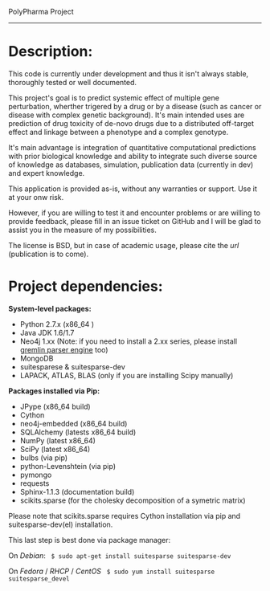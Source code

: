 PolyPharma Project
******************

Description:
============

This code is currently under development and thus it isn't always stable, thoroughly tested or well documented.

This project's goal is to predict systemic effect of multiple gene perturbation, wherther trigered by a drug or by
a disease (such as cancer or disease with complex genetic background). It's main intended uses are prediction of
drug toxicity of de-novo drugs due to a distributed off-target effect and linkage between a phenotype and a complex
genotype.

It's main advantage is integration of quantitative computational predictions with prior biological knowledge and
ability to integrate such diverse source of knowledge as databases, simulation, publication data (currently in dev)
and expert knowledge.

This application is provided as-is, without any warranties or support. Use it at your onw risk.

However, if you are willing to test it and encounter problems or are willing to provide feedback, please fill in
an issue ticket on GitHub and I will be glad to assist you in the measure of my possibilities.

The license is BSD, but in case of academic usage, please cite the *url* (publication is to come).



Project dependencies:
=====================

**System-level packages:**

* Python 2.7.x (x86_64 )
* Java JDK 1.6/1.7
* Neo4j 1.xx (Note: if you need to install a 2.xx series, please install [gremlin parser engine](https://github.com/neo4j-contrib/gremlin-plugin) too)
* MongoDB
* suitesparese & suitesparse-dev
* LAPACK, ATLAS, BLAS (only if you are installing Scipy manually)


**Packages installed via Pip:**

* JPype (x86_64 build)
* Cython
* neo4j-embedded (x86_64 build)
* SQLAlchemy (latests x86_64 build)
* NumPy (latest x86_64)
* SciPy (latest x86_64)
* bulbs (via pip)
* python-Levenshtein (via pip)
* pymongo
* requests
* Sphinx-1.1.3 (documentation build)
* scikits.sparse (for the cholesky decomposition of a symetric matrix)


Please note that scikits.sparse requires Cython installation via pip and suitesparse-dev(el) installation.

This last step is best done via package manager:

On *Debian*:   ```  $ sudo apt-get install suitesparse suitesparse-dev ```

On *Fedora* / *RHCP* / *CentOS*    ```  $ sudo yum install suitesparse suitesparse_devel ```

